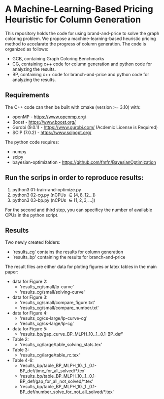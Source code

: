 # A Machine-Learning-Based Pricing Heuristic for Column Generation

This repository holds the code for using brand-and-price to solve the graph coloring problem. We propose a machine-learning-based heuristic pricing method to accelarate the progress of column generation. The code is organized as follows:

- GCB, containing Graph Coloring Benchmarks
- CG, containing c++ code for column generation and python code for analyzing the results.
- BP, containing c++ code for branch-and-price and python code for analyzing the results.

## Requirements
The C++ code can then be built with cmake (version >= 3.10) with:
- openMP - https://www.openmp.org/
- Boost - https://www.boost.org/
- Gurobi (9.0.1) - https://www.gurobi.com/ (Acdemic License is Required)
- SCIP (7.0.2) - https://www.scipopt.org/

The python code requires:
- numpy 
- scipy 
- bayesian-optimization - https://github.com/fmfn/BayesianOptimization 

## Run the scrips in order to reproduce results:
1. python3 01-train-and-optimize.py
2. python3 02-cg.py (nCPUs $\in [4,8,12...]$)
3. python3 03-bp.py (nCPUs $\in [1,2,3,...]$)


For the second and third step, you can specificy the number of available CPUs in the python script.

## Results
Two newly created folders:
- `results_cg' contains the results for column generation
- `results_bp' containing the results for branch-and-price

The result files are either data for ploting figures or latex tables in the main paper: 
- data for Figure 2: 
    - 'results_cg/small/lp-curve'
    - 'results_cg/small/solving-curve'
- data for Figure 3:
    - 'results_cg/small/compare_figure.txt'
    - 'results_cg/small/compare_number.txt'
- data for Figure 4:
    - 'results_cg/cs-large/lp-curve-cg'
    - 'results_cg/cs-large/lp-cg'
- data for Figure 5:
    - 'results_bp/gap_curve_BP_MLPH_10._1._0.1-BP_def'
- Table 2:
    - 'results_cg/large/table_solving_stats.tex'
- Table 3:
    - 'results_cg/large/table_rc.tex'  
- Table 4-6:
    - 'results_bp/table_BP_MLPH_10._1._0.1-BP_def/time_for_all_solved/*.tex'
    - 'results_bp/table_BP_MLPH_10._1._0.1-BP_def/gap_for_all_not_solved/*.tex'
    - 'results_bp/table_BP_MLPH_10._1._0.1-BP_def/number_solve_for_not_all_solved/*.tex'
